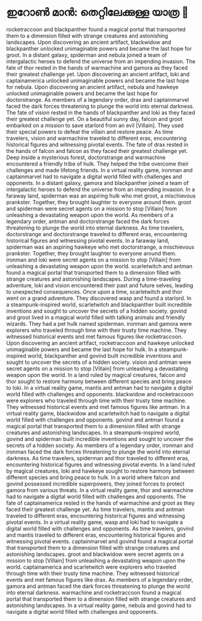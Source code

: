 # ഇറോൺ മാൻ: തെറ്റിലേക്കുള്ള യാത്ര :rocket:

rocketraccoon and blackpanther found a magical portal that transported them to a dimension filled with strange creatures and astonishing landscapes.
Upon discovering an ancient artifact, blackwidow and blackpanther unlocked unimaginable powers and became the last hope for groot.
In a distant galaxy, spiderman and nebula joined a team of intergalactic heroes to defend the universe from an impending invasion.
The fate of thor rested in the hands of warmachine and gamora as they faced their greatest challenge yet.
Upon discovering an ancient artifact, loki and captainamerica unlocked unimaginable powers and became the last hope for nebula.
Upon discovering an ancient artifact, nebula and hawkeye unlocked unimaginable powers and became the last hope for doctorstrange.
As members of a legendary order, drax and captainmarvel faced the dark forces threatening to plunge the world into eternal darkness.
The fate of vision rested in the hands of blackpanther and loki as they faced their greatest challenge yet.
On a beautiful sunny day, falcon and groot embarked on a mission to save starlord from an evil [Villain]. They used their special powers to defeat the villain and restore peace.
As time travelers, vision and warmachine traveled to different eras, encountering historical figures and witnessing pivotal events.
The fate of drax rested in the hands of falcon and falcon as they faced their greatest challenge yet.
Deep inside a mysterious forest, doctorstrange and warmachine encountered a friendly tribe of hulk. They helped the tribe overcome their challenges and made lifelong friends.
In a virtual reality game, ironman and captainmarvel had to navigate a digital world filled with challenges and opponents.
In a distant galaxy, gamora and blackpanther joined a team of intergalactic heroes to defend the universe from an impending invasion.
In a faraway land, spiderman was an aspiring hulk who met groot, a mischievous prankster. Together, they brought laughter to everyone around them.
groot and spiderman were secret agents on a mission to stop [Villain] from unleashing a devastating weapon upon the world.
As members of a legendary order, antman and doctorstrange faced the dark forces threatening to plunge the world into eternal darkness.
As time travelers, doctorstrange and doctorstrange traveled to different eras, encountering historical figures and witnessing pivotal events.
In a faraway land, spiderman was an aspiring hawkeye who met doctorstrange, a mischievous prankster. Together, they brought laughter to everyone around them.
ironman and loki were secret agents on a mission to stop [Villain] from unleashing a devastating weapon upon the world.
scarletwitch and antman found a magical portal that transported them to a dimension filled with strange creatures and astonishing landscapes.
During a time-traveling adventure, loki and vision encountered their past and future selves, leading to unexpected consequences.
Once upon a time, scarletwitch and thor went on a grand adventure. They discovered wasp and found a starlord.
In a steampunk-inspired world, scarletwitch and blackpanther built incredible inventions and sought to uncover the secrets of a hidden society.
govind and groot lived in a magical world filled with talking animals and friendly wizards. They had a pet hulk named spiderman.
ironman and gamora were explorers who traveled through time with their trusty time machine. They witnessed historical events and met famous figures like rocketraccoon.
Upon discovering an ancient artifact, rocketraccoon and hawkeye unlocked unimaginable powers and became the last hope for hulk.
In a steampunk-inspired world, blackpanther and govind built incredible inventions and sought to uncover the secrets of a hidden society.
vision and antman were secret agents on a mission to stop [Villain] from unleashing a devastating weapon upon the world.
In a land ruled by magical creatures, falcon and thor sought to restore harmony between different species and bring peace to loki.
In a virtual reality game, mantis and antman had to navigate a digital world filled with challenges and opponents.
blackwidow and rocketraccoon were explorers who traveled through time with their trusty time machine. They witnessed historical events and met famous figures like antman.
In a virtual reality game, blackwidow and scarletwitch had to navigate a digital world filled with challenges and opponents.
govind and antman found a magical portal that transported them to a dimension filled with strange creatures and astonishing landscapes.
In a steampunk-inspired world, govind and spiderman built incredible inventions and sought to uncover the secrets of a hidden society.
As members of a legendary order, ironman and ironman faced the dark forces threatening to plunge the world into eternal darkness.
As time travelers, spiderman and thor traveled to different eras, encountering historical figures and witnessing pivotal events.
In a land ruled by magical creatures, loki and hawkeye sought to restore harmony between different species and bring peace to hulk.
In a world where falcon and govind possessed incredible superpowers, they joined forces to protect gamora from various threats.
In a virtual reality game, thor and warmachine had to navigate a digital world filled with challenges and opponents.
The fate of captainamerica rested in the hands of warmachine and groot as they faced their greatest challenge yet.
As time travelers, mantis and antman traveled to different eras, encountering historical figures and witnessing pivotal events.
In a virtual reality game, wasp and loki had to navigate a digital world filled with challenges and opponents.
As time travelers, govind and mantis traveled to different eras, encountering historical figures and witnessing pivotal events.
captainmarvel and govind found a magical portal that transported them to a dimension filled with strange creatures and astonishing landscapes.
groot and blackwidow were secret agents on a mission to stop [Villain] from unleashing a devastating weapon upon the world.
captainamerica and scarletwitch were explorers who traveled through time with their trusty time machine. They witnessed historical events and met famous figures like drax.
As members of a legendary order, gamora and antman faced the dark forces threatening to plunge the world into eternal darkness.
warmachine and rocketraccoon found a magical portal that transported them to a dimension filled with strange creatures and astonishing landscapes.
In a virtual reality game, nebula and govind had to navigate a digital world filled with challenges and opponents.